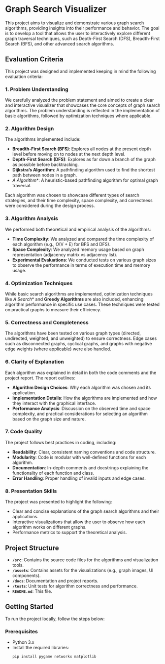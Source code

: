 # Graph Search Visualizer

This project aims to visualize and demonstrate various graph search algorithms, providing insights into their performance and behavior. The goal is to develop a tool that allows the user to interactively explore different graph traversal techniques, such as Depth-First Search (DFS), Breadth-First Search (BFS), and other advanced search algorithms.

## Evaluation Criteria

This project was designed and implemented keeping in mind the following evaluation criteria:

### 1. Problem Understanding
We carefully analyzed the problem statement and aimed to create a clear and interactive visualizer that showcases the core concepts of graph search algorithms. The problem understanding is reflected in the implementation of basic algorithms, followed by optimization techniques where applicable.

### 2. Algorithm Design
The algorithms implemented include:
- **Breadth-First Search (BFS)**: Explores all nodes at the present depth level before moving on to nodes at the next depth level.
- **Depth-First Search (DFS)**: Explores as far down a branch of the graph as possible before backtracking.
- **Dijkstra’s Algorithm**: A pathfinding algorithm used to find the shortest path between nodes in a graph.
- **A* Algorithm**: A heuristic-based pathfinding algorithm for optimal graph traversal.

Each algorithm was chosen to showcase different types of search strategies, and their time complexity, space complexity, and correctness were considered during the design process.

### 3. Algorithm Analysis
We performed both theoretical and empirical analysis of the algorithms:
- **Time Complexity**: We analyzed and compared the time complexity of each algorithm (e.g., O(V + E) for BFS and DFS).
- **Space Complexity**: We analyzed memory usage based on graph representation (adjacency matrix vs adjacency list).
- **Experimental Evaluations**: We conducted tests on various graph sizes to observe the performance in terms of execution time and memory usage.

### 4. Optimization Techniques
While basic search algorithms are implemented, optimization techniques like **A* Search** and **Greedy Algorithms** are also included, enhancing algorithm performance in specific use cases. These techniques were tested on practical graphs to measure their efficiency.

### 5. Correctness and Completeness
The algorithms have been tested on various graph types (directed, undirected, weighted, and unweighted) to ensure correctness. Edge cases such as disconnected graphs, cyclical graphs, and graphs with negative edge weights (where applicable) were also handled.

### 6. Clarity of Explanation
Each algorithm was explained in detail in both the code comments and the project report. The report outlines:
- **Algorithm Design Choices**: Why each algorithm was chosen and its application.
- **Implementation Details**: How the algorithms are implemented and how they interact with the graphical interface.
- **Performance Analysis**: Discussion on the observed time and space complexity, and practical considerations for selecting an algorithm based on the graph size and nature.

### 7. Code Quality
The project follows best practices in coding, including:
- **Readability**: Clear, consistent naming conventions and code structure.
- **Modularity**: Code is modular with well-defined functions for each algorithm.
- **Documentation**: In-depth comments and docstrings explaining the functionality of each function and class.
- **Error Handling**: Proper handling of invalid inputs and edge cases.

### 8. Presentation Skills
The project was presented to highlight the following:
- Clear and concise explanations of the graph search algorithms and their applications.
- Interactive visualizations that allow the user to observe how each algorithm works on different graphs.
- Performance metrics to support the theoretical analysis.

## Project Structure

- **`/src`**: Contains the source code files for the algorithms and visualization tools.
- **`/assets`**: Contains assets for the visualizations (e.g., graph images, UI components).
- **`/docs`**: Documentation and project reports.
- **`/tests`**: Unit tests for algorithm correctness and performance.
- **`README.md`**: This file.

## Getting Started

To run the project locally, follow the steps below:

### Prerequisites
- Python 3.x
- Install the required libraries:
  ```bash
  pip install pygame networkx matplotlib
